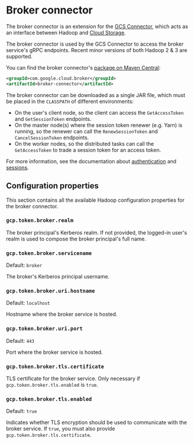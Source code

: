 # Broker connector

The broker connector is an extension for the [GCS Connector](https://github.com/GoogleCloudPlatform/bigdata-interop/tree/master/gcs),
which acts as an interface between Hadoop and [Cloud Storage](https://cloud.google.com/storage/).

The broker connector is used by the GCS Connector to access the broker service's gRPC endpoints. Recent minor versions of
both Hadoop 2 & 3 are supported.

You can find the broker connector's [package on Maven Central](https://search.maven.org/search?q=g:com.google.cloud.broker%20AND%20a:broker-connector):

```xml
<groupId>com.google.cloud.broker</groupId>
<artifactId>broker-connector</artifactId>
```

The broker connector can be downloaded as a single JAR file, which must be placed in the `CLASSPATH` of different environments:

- On the user's client node, so the client can access the `GetAccessToken` and `GetSessionToken` endpoints.
- On the master node(s) where the session token renewer (e.g. Yarn) is running, so the renewer can
  call the `RenewSessionToken` and `CancelSessionToken` endpoints.
- On the worker nodes, so the distributed tasks can call the `GetAccessToken` to trade a session token for
  an access token.

For more information, see the documentation about [authentication](authentication.md) and [sessions](sessionds.md).

## Configuration properties

This section contains all the available Hadoop configuration properties for the broker connector.

### ```gcp.token.broker.realm```

The broker principal's Kerberos realm. If not provided, the logged-in user's realm is used to compose the broker principal's full name.

### ```gcp.token.broker.servicename```

Default: `broker`

The broker's Kerberos principal username.

### ```gcp.token.broker.uri.hostname```

Default: `localhost`

Hostname where the broker service is hosted.

### ```gcp.token.broker.uri.port```

Default: `443`

Port where the broker service is hosted.

### ```gcp.token.broker.tls.certificate```

TLS certificate for the broker service. Only necessary if `gcp.token.broker.tls.enabled` is `true`.

### ```gcp.token.broker.tls.enabled```

Default: `true`

Indicates whether TLS encryption should be used to communicate with the broker service.
If `true`, you must also provide `gcp.token.broker.tls.certificate`.